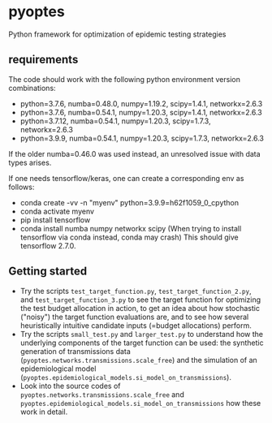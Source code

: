 # pyoptes
Python framework for optimization of epidemic testing strategies

## requirements
The code should work with the following python environment version combinations:
- python=3.7.6, numba=0.48.0, numpy=1.19.2, scipy=1.4.1, networkx=2.6.3
- python=3.7.6, numba=0.54.1, numpy=1.20.3, scipy=1.4.1, networkx=2.6.3
- python=3.7.12, numba=0.54.1, numpy=1.20.3, scipy=1.7.3, networkx=2.6.3
- python=3.9.9, numba=0.54.1, numpy=1.20.3, scipy=1.7.3, networkx=2.6.3

If the older numba=0.46.0 was used instead, an unresolved issue with data types arises.

If one needs tensorflow/keras, one can create a corresponding env as follows:
- conda create -vv -n "myenv" python=3.9.9=h62f1059_0_cpython
- conda activate myenv
- pip install tensorflow
- conda install numba numpy networkx scipy
(When trying to install tensorflow via conda instead, conda may crash)
This should give tensorflow 2.7.0.

## Getting started
- Try the scripts `test_target_function.py`, `test_target_function_2.py`, and `test_target_function_3.py` to see the target function for optimizing the test budget allocation in action, to get an idea about how stochastic ("noisy") the target function evaluations are, and to see how several heuristically intuitive candidate inputs (=budget allocations) perform.
- Try the scripts `small_test.py` and `larger_test.py` to understand how the underlying components of the target function can be used: the synthetic generation of transmissions data (`pyoptes.networks.transmissions.scale_free`) and the simulation of an epidemiological model (`pyoptes.epidemiological_models.si_model_on_transmissions`).
- Look into the source codes of `pyoptes.networks.transmissions.scale_free` and `pyoptes.epidemiological_models.si_model_on_transmissions` how these work in detail.
